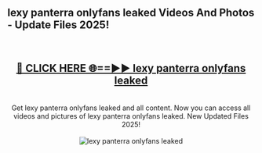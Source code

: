<h2>lexy panterra onlyfans leaked Videos And Photos - Update Files 2025!</h2>
<br>
<div align="center">
<h2><a href="https://linkcuts.com/hfmhzwbr" rel="nofollow">🔴 CLICK HERE 🌐==►► lexy panterra onlyfans leaked</a></h2>
<br>
Get lexy panterra onlyfans leaked and all content. Now you can access all videos and pictures of lexy panterra onlyfans leaked. New Updated Files 2025!
<br>
<br>
<a href="https://linkcuts.com/hfmhzwbr" rel="nofollow" data-target="animated-image.originalLink"><img src="https://i.ibb.co.com/WyWwxjT/player-gif2.gif" alt="lexy panterra onlyfans leaked" style="max-width: 100%; display: inline-block;" data-target="animated-image.originalImage"></a>
</div>
<br>